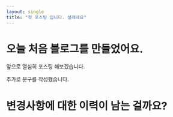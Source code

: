 ```yaml
---
layout: single
title: "첫 포스팅 입니다. 설레네요" 
---
```


# 오늘 처음 블로그를 만들었어요.

앞으로 열심히 포스팅 해보겠습니다.

추가로 문구를 작성했습니다.

# 변경사항에 대한 이력이 남는 걸까요?
